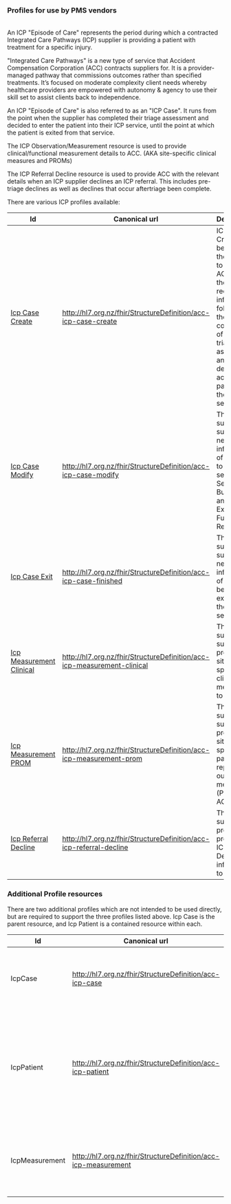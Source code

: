 
### Profiles for use by PMS vendors

\
An ICP "Episode of Care" represents the period during which a contracted Integrated Care Pathways (ICP) supplier is providing a patient with treatment for a specific injury.

"Integrated Care Pathways" is a new type of service that Accident Compensation Corporation (ACC) contracts suppliers for. It is a provider-managed pathway that commissions outcomes rather than specified treatments. It’s focused on moderate complexity client needs whereby healthcare providers are empowered with autonomy & agency to use their skill set to assist clients back to independence.

An ICP "Episode of Care" is also referred to as an "ICP Case". It runs from the point when the supplier has completed their triage assessment and decided to enter the patient into their ICP service, until the point at which the patient is exited from that service.

The ICP Observation/Measurement resource is used to provide clinical/functional measurement details to ACC. (AKA site-specific clinical measures and PROMs)

The ICP Referral Decline resource is used to provide ACC with the relevant details when an ICP supplier declines an ICP referral. This includes pre-triage declines as well as declines that occur aftertriage been complete.

There are various ICP profiles available:

<div class="tableGridded"></div>

|Id |Canonical url | Description | |
|--- |--- | --- | ---|
|[Icp Case Create](StructureDefinition-acc-icp-case-create.html)|http://hl7.org.nz/fhir/StructureDefinition/acc-icp-case-create|ICP Case Create is to be used by the supplier to furnish ACC with the required information following the completion of the triage assessment and the decision to accept the patient into their ICP service.|[example](EpisodeOfCare-icp-create-case.html)|
|[Icp Case Modify](StructureDefinition-acc-icp-case-modify.html)|http://hl7.org.nz/fhir/StructureDefinition/acc-icp-case-modify|This profile supports suppliers needing to inform ACC of a change to the selected Service Bundle and/or Exceptional Funding Required.|[example](EpisodeOfCare-icp-modify-case.html)|
|[Icp Case Exit](StructureDefinition-acc-icp-case-exit.html)|http://hl7.org.nz/fhir/StructureDefinition/acc-icp-case-finished|This profile supports suppliers needing to inform ACC of a patient being exited from their ICP service.|[example](EpisodeOfCare-icp-exit-case.html)|
|[Icp Measurement Clinical](StructureDefinition-acc-icp-measurement-clinical.html)|http://hl7.org.nz/fhir/StructureDefinition/acc-icp-measurement-clinical|This profile supports suppliers providing site-specific clinical measures to ACC.|[example](Observation-icp-clinical-measurement-shoulder-strength.html)|
|[Icp Measurement PROM](StructureDefinition-acc-icp-measurement-prom.html)|http://hl7.org.nz/fhir/StructureDefinition/acc-icp-measurement-prom|This profile supports suppliers providing site-specific patient reported outcome measures (PROMs) to ACC.|[example](Observation-icp-prom-measurement.html)|
|[Icp Referral Decline](StructureDefinition-acc-icp-referral-decline.html)|http://hl7.org.nz/fhir/StructureDefinition/acc-icp-referral-decline|This profile supports providers providing ICP Referral Decline information to ACC.|[example](Encounter-icp-referral-decline.html)|

### Additional Profile resources

There are two additional profiles which are not intended to be used directly, but are required to support the three profiles listed above.  Icp Case is the parent resource, and Icp Patient is a contained resource within each.

<div class="tableGridded"></div>

|Id |Canonical url | Description|
|--- |--- | ---|
|IcpCase|http://hl7.org.nz/fhir/StructureDefinition/acc-icp-case|This is the base profile/structure that Case-Create, Case-Update, and Case-Exit build upon.|
|IcpPatient|http://hl7.org.nz/fhir/StructureDefinition/acc-icp-patient|This is used as a contained resource within Case-Create, Case-Update, Case-Exit, Measurement-Clinical and Measurement-Patient. It represents the patient being treated.|
|IcpMeasurement|http://hl7.org.nz/fhir/StructureDefinition/acc-icp-measurement|This is the base profile/structure that Measurement-Clinical and Measurement-PROM build upon.|
